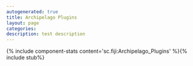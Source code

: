 ```yaml
---
autogenerated: true
title: Archipelago Plugins
layout: page
categories: 
description: test description
---
```


{% include component-stats content='sc.fiji:Archipelago\_Plugins' %}{% include stub%}

